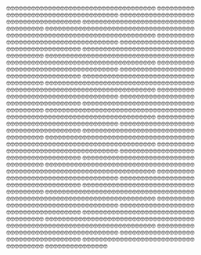 🤓🤓🤓🤓🤓🤓🤓🤓🤓🤓🤓🤓🤓🤓🤓🤓🤓🤓🤓🤓🤓🤓🤓🤓🤓🤓🤓🤓🤓🤓🤓🤓🤓🤓🤓🤓
🤓🤓🤓🤓🤓🤓🤓🤓🤓🤓🤓🤓🤓🤓🤓🤓🤓🤓🤓🤓🤓🤓🤓🤓🤓🤓🤓🤓🤓🤓🤓🤓🤓🤓🤓🤓
🤓🤓🤓🤓🤓🤓🤓🤓🤓🤓🤓🤓🤓🤓🤓🤓🤓🤓🤓🤓🤓🤓🤓🤓🤓🤓🤓🤓🤓🤓🤓🤓🤓🤓🤓🤓
🤓🤓🤓🤓🤓🤓🤓🤓🤓🤓🤓🤓🤓🤓🤓🤓🤓🤓🤓🤓🤓🤓🤓🤓🤓🤓🤓🤓🤓🤓🤓🤓🤓🤓🤓🤓
🤓🤓🤓🤓🤓🤓🤓🤓🤓🤓🤓🤓🤓🤓🤓🤓🤓🤓🤓🤓🤓🤓🤓🤓🤓🤓🤓🤓🤓🤓🤓🤓🤓🤓🤓🤓
🤓🤓🤓🤓🤓🤓🤓🤓🤓🤓🤓🤓🤓🤓🤓🤓🤓🤓🤓🤓🤓🤓🤓🤓🤓🤓🤓🤓🤓🤓🤓🤓🤓🤓🤓🤓
🤓🤓🤓🤓🤓🤓🤓🤓🤓🤓🤓🤓🤓🤓🤓🤓🤓🤓🤓🤓🤓🤓🤓🤓🤓🤓🤓🤓🤓🤓🤓🤓🤓🤓🤓🤓
🤓🤓🤓🤓🤓🤓🤓🤓🤓🤓🤓🤓🤓🤓🤓🤓🤓🤓🤓🤓🤓🤓🤓🤓🤓🤓🤓🤓🤓🤓🤓🤓🤓🤓🤓🤓
🤓🤓🤓🤓🤓🤓🤓🤓🤓🤓🤓🤓🤓🤓🤓🤓🤓🤓🤓🤓🤓🤓🤓🤓🤓🤓🤓🤓🤓🤓🤓🤓🤓🤓🤓🤓
🤓🤓🤓🤓🤓🤓🤓🤓🤓🤓🤓🤓🤓🤓🤓🤓🤓🤓🤓🤓🤓🤓🤓🤓🤓🤓🤓🤓🤓🤓🤓🤓🤓🤓🤓🤓
🤓🤓🤓🤓🤓🤓🤓🤓🤓🤓🤓🤓🤓🤓🤓🤓🤓🤓🤓🤓🤓🤓🤓🤓🤓🤓🤓🤓🤓🤓🤓🤓🤓🤓🤓🤓
🤓🤓🤓🤓🤓🤓🤓🤓🤓🤓🤓🤓🤓🤓🤓🤓🤓🤓🤓🤓🤓🤓🤓🤓🤓🤓🤓🤓🤓🤓🤓🤓🤓🤓🤓🤓
🤓🤓🤓🤓🤓🤓🤓🤓🤓🤓🤓🤓🤓🤓🤓🤓🤓🤓🤓🤓🤓🤓🤓🤓🤓🤓🤓🤓🤓🤓🤓🤓🤓🤓🤓🤓
🤓🤓🤓🤓🤓🤓🤓🤓🤓🤓🤓🤓🤓🤓🤓🤓🤓🤓🤓🤓🤓🤓🤓🤓🤓🤓🤓🤓🤓🤓🤓🤓🤓🤓🤓🤓
🤓🤓🤓🤓🤓🤓🤓🤓🤓🤓🤓🤓🤓🤓🤓🤓🤓🤓🤓🤓🤓🤓🤓🤓🤓🤓🤓🤓🤓🤓🤓🤓🤓🤓🤓🤓
🤓🤓🤓🤓🤓🤓🤓🤓🤓🤓🤓🤓🤓🤓🤓🤓🤓🤓🤓🤓🤓🤓🤓🤓🤓🤓🤓🤓🤓🤓🤓🤓🤓🤓🤓🤓
🤓🤓🤓🤓🤓🤓🤓🤓🤓🤓🤓🤓🤓🤓🤓🤓🤓🤓🤓🤓🤓🤓🤓🤓🤓🤓🤓🤓🤓🤓🤓🤓🤓🤓🤓🤓
🤓🤓🤓🤓🤓🤓🤓🤓🤓🤓🤓🤓🤓🤓🤓🤓🤓🤓🤓🤓🤓🤓🤓🤓🤓🤓🤓🤓🤓🤓🤓🤓🤓🤓🤓🤓
🤓🤓🤓🤓🤓🤓🤓🤓🤓🤓🤓🤓🤓🤓🤓🤓🤓🤓🤓🤓🤓🤓🤓🤓🤓🤓🤓🤓🤓🤓🤓🤓🤓🤓🤓🤓
🤓🤓🤓🤓🤓🤓🤓🤓🤓🤓🤓🤓🤓🤓🤓🤓🤓🤓🤓🤓🤓🤓🤓🤓🤓🤓🤓🤓🤓🤓🤓🤓🤓🤓🤓🤓
🤓🤓🤓🤓🤓🤓🤓🤓🤓🤓🤓🤓🤓🤓🤓🤓🤓🤓🤓🤓🤓🤓🤓🤓🤓🤓🤓🤓🤓🤓🤓🤓🤓🤓🤓🤓
🤓🤓🤓🤓🤓🤓🤓🤓🤓🤓🤓🤓🤓🤓🤓🤓🤓🤓🤓🤓🤓🤓🤓🤓🤓🤓🤓🤓🤓🤓🤓🤓🤓🤓🤓🤓
🤓🤓🤓🤓🤓🤓🤓🤓🤓🤓🤓🤓🤓🤓🤓🤓🤓🤓🤓🤓🤓🤓🤓🤓🤓🤓🤓🤓🤓🤓🤓🤓🤓🤓🤓🤓
🤓🤓🤓🤓🤓🤓🤓🤓🤓🤓🤓🤓🤓🤓🤓🤓🤓🤓🤓🤓🤓🤓🤓🤓🤓🤓🤓🤓🤓🤓🤓🤓🤓🤓🤓🤓
🤓🤓🤓🤓🤓🤓🤓🤓🤓🤓🤓🤓🤓🤓🤓🤓🤓🤓🤓🤓🤓🤓🤓🤓🤓🤓🤓🤓🤓🤓🤓🤓🤓🤓🤓🤓
🤓🤓🤓🤓🤓🤓🤓🤓🤓🤓🤓🤓🤓🤓🤓🤓🤓🤓🤓🤓🤓🤓🤓🤓🤓🤓🤓🤓🤓🤓🤓🤓🤓🤓🤓🤓
🤓🤓🤓🤓🤓🤓🤓🤓🤓🤓🤓🤓🤓🤓🤓🤓🤓🤓🤓🤓🤓🤓🤓🤓🤓🤓🤓🤓🤓🤓🤓🤓🤓🤓🤓🤓
🤓🤓🤓🤓🤓🤓🤓🤓🤓🤓🤓🤓🤓🤓🤓🤓🤓🤓🤓🤓🤓🤓🤓🤓🤓🤓🤓🤓🤓🤓🤓🤓🤓🤓🤓🤓
🤓🤓🤓🤓🤓🤓🤓🤓🤓🤓🤓🤓🤓🤓🤓🤓🤓🤓🤓🤓🤓🤓🤓🤓🤓🤓🤓🤓🤓🤓🤓🤓🤓🤓🤓🤓
🤓🤓🤓🤓🤓🤓🤓🤓🤓🤓🤓🤓🤓🤓🤓🤓🤓🤓🤓🤓🤓🤓🤓🤓🤓🤓🤓🤓🤓🤓🤓🤓🤓🤓🤓🤓
🤓🤓🤓🤓🤓🤓🤓🤓🤓🤓🤓🤓🤓🤓🤓🤓🤓🤓🤓🤓🤓🤓🤓🤓🤓🤓🤓🤓🤓🤓🤓🤓🤓🤓🤓🤓
🤓🤓🤓🤓🤓🤓🤓🤓🤓🤓🤓🤓🤓🤓🤓🤓🤓🤓🤓🤓🤓🤓🤓🤓🤓🤓🤓🤓🤓🤓🤓🤓🤓🤓🤓🤓
🤓🤓🤓🤓🤓🤓🤓🤓🤓🤓🤓🤓🤓🤓🤓🤓🤓🤓🤓🤓🤓🤓🤓🤓🤓🤓🤓🤓🤓🤓🤓🤓🤓🤓🤓🤓
🤓🤓🤓🤓🤓🤓🤓🤓🤓🤓🤓🤓🤓🤓🤓🤓🤓🤓🤓🤓🤓🤓🤓🤓🤓🤓🤓🤓🤓🤓🤓🤓🤓🤓🤓🤓
🤓🤓🤓🤓🤓🤓🤓🤓🤓🤓🤓🤓🤓🤓🤓🤓🤓🤓🤓🤓🤓🤓🤓🤓🤓🤓🤓🤓🤓🤓🤓🤓🤓🤓🤓🤓
🤓🤓🤓🤓🤓🤓🤓🤓🤓🤓🤓🤓🤓🤓🤓🤓🤓🤓🤓🤓🤓🤓🤓🤓🤓🤓🤓🤓🤓🤓🤓🤓🤓🤓🤓🤓
🤓🤓🤓🤓🤓🤓🤓🤓🤓🤓🤓🤓🤓🤓🤓🤓🤓🤓🤓🤓🤓🤓🤓🤓🤓🤓🤓🤓🤓🤓🤓🤓🤓🤓🤓🤓
🤓🤓🤓🤓🤓🤓🤓🤓🤓🤓🤓🤓🤓🤓🤓🤓🤓🤓🤓🤓🤓🤓🤓🤓🤓🤓🤓🤓🤓🤓🤓🤓🤓🤓🤓🤓
🤓🤓🤓🤓🤓🤓🤓🤓🤓🤓🤓🤓🤓🤓🤓🤓🤓🤓🤓🤓🤓🤓🤓🤓🤓🤓🤓🤓🤓🤓🤓🤓🤓🤓🤓🤓
🤓🤓🤓🤓🤓🤓🤓🤓🤓🤓🤓🤓🤓🤓🤓🤓🤓🤓🤓🤓🤓🤓🤓🤓🤓🤓🤓🤓🤓🤓🤓🤓🤓🤓🤓🤓
🤓🤓🤓🤓🤓🤓🤓🤓🤓🤓🤓🤓🤓🤓🤓🤓🤓🤓🤓🤓🤓🤓🤓🤓🤓🤓🤓🤓🤓🤓🤓🤓🤓🤓🤓🤓
🤓🤓🤓🤓🤓🤓🤓🤓🤓🤓🤓🤓🤓🤓🤓🤓🤓🤓🤓🤓🤓🤓🤓🤓🤓🤓🤓🤓🤓🤓🤓🤓🤓🤓🤓🤓
🤓🤓🤓🤓🤓🤓🤓🤓🤓🤓🤓🤓🤓🤓🤓🤓🤓🤓🤓🤓🤓🤓🤓🤓🤓🤓🤓🤓🤓🤓🤓🤓🤓🤓🤓🤓
🤓🤓🤓🤓🤓🤓🤓🤓🤓🤓🤓🤓🤓🤓🤓🤓🤓🤓🤓🤓🤓🤓🤓🤓🤓🤓🤓🤓🤓🤓🤓🤓🤓🤓🤓🤓
🤓🤓🤓🤓🤓🤓🤓🤓🤓🤓🤓🤓🤓🤓🤓
